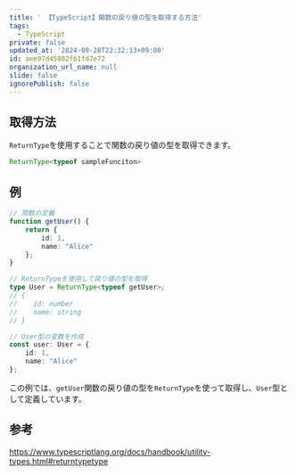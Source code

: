 ```yaml
---
title: ' 【TypeScript】関数の戻り値の型を取得する方法'
tags:
  - TypeScript
private: false
updated_at: '2024-09-28T22:32:13+09:00'
id: aee97d45802f61fd7e72
organization_url_name: null
slide: false
ignorePublish: false
---
```

## 取得方法

`ReturnType`を使用することで関数の戻り値の型を取得できます。

```typescript
ReturnType<typeof sampleFunciton>
```

## 例

```typescript
// 関数の定義
function getUser() {
    return {
        id: 1,
        name: "Alice"
    };
}

// ReturnTypeを使用して戻り値の型を取得
type User = ReturnType<typeof getUser>;
// {
//    id: number
//    name: string
// }

// User型の変数を作成
const user: User = {
    id: 1,
    name: "Alice"
};
```

この例では、`getUser`関数の戻り値の型を`ReturnType`を使って取得し、`User`型として定義しています。

## 参考

https://www.typescriptlang.org/docs/handbook/utility-types.html#returntypetype
